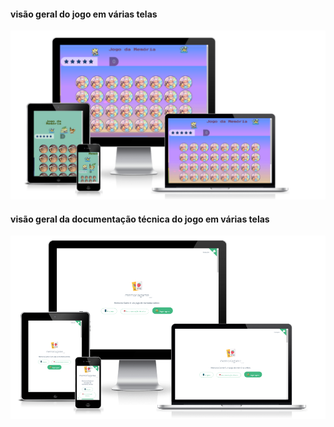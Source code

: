 #### visão geral do jogo em várias telas
![image](assets/mockup/mockup1.png)

#### visão geral da documentação técnica do jogo em várias telas
![image](assets/mockup/mockup2.png)
